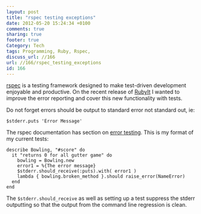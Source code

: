 ```yaml
---
layout: post
title: "rspec testing exceptions"
date: 2012-05-20 15:24:34 +0100 
comments: true
sharing: true
footer: true
Category: Tech
tags: Programming, Ruby, Rspec,
discuss_url: //166
url: //166/rspec_testing_exceptions
id: 166
---
```

[rspec][] is a testing framework designed to make test-driven development enjoyable and productive. On the recent release of [RubyIt][] I wanted to improve the error reporting and cover this new functionality with tests.

Do not forget errors should be output to standard error not standard out, ie:

    $stderr.puts 'Error Message'

The rspec documentation has section on [error testing][]. This is my format of my current tests:

    describe Bowling, "#score" do
      it "returns 0 for all gutter game" do
        bowling = Bowling.new
        error1 = %{The error message}
        $stderr.should_receive(:puts).with( error1 ) 
        lambda { bowling.broken_method }.should raise_error(NameError)
      end
    end

The `$stderr.should_receive` as well as setting up a test suppress the stderr outputting so that the output from the command line regression is clean.  

[rspec]: http://rspec.info/

[RubyIt]: http://morganp.github.com/RubyIt/
[error testing]: http://rspec.rubyforge.org/rspec/1.2.9/classes/Spec/Matchers.html#M000176

